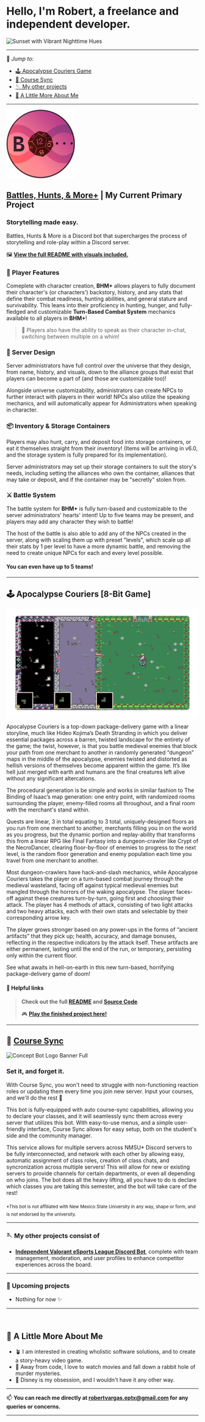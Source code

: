 # Hello, I'm Robert, a freelance and independent developer.

![Sunset with Vibrant Nighttime Hues](https://user-images.githubusercontent.com/90274287/142602047-1cf314e6-afa8-4862-a3c3-bf1bc0bf50ae.png)

___

🔗 _Jump to:_
- [🕹️ Apocalypse Couriers Game](#%EF%B8%8F-apocalypse-couriers-8-bit-game)
- [🍵 Course Sync](#-course-sync)
- [🪡 My other projects](#-my-other-projects-consist-of)
- [🎀 A Little More About Me](#-a-little-more-about-me)

___

<img src="assets/bhm/logo.png" alt="Battles, Hunts & More Logo" width="180em">

## [Battles, Hunts, & More+](https://github.com/robertvargas-irq/battles-and-hunts-bot) | My Current Primary Project

### Storytelling made easy.

Battles, Hunts & More is a Discord bot that supercharges the process of storytelling and role-play within a Discord server.

🖼️ [__View the full README with visuals included.__](https://github.com/robertvargas-irq/battles-and-hunts-bot/tree/dev_build#readme)

### 🏓 Player Features
Comeplete with character creation, **BHM+** allows players to fully document their character's (or characters') backstory, history, and any stats that define their combat readiness, hunting abilities, and general stature and survivability. This leans into their proficiency in hunting, hunger, and fully-fledged and customizable __Turn-Based Combat System__ mechanics available to all players in __BHM+__!

> 💬 Players also have the ability to speak as their character in-chat, switching between multiple on a whim!

### 🎨 Server Design
Server administrators have full control over the universe that they design, from name, history, and visuals, down to the alliance groups that exist that players can become a part of (and those are customizable too)!

Alongside universe customizability, administrators can create NPCs to further interact with players in their world! NPCs also utilize the speaking mechanics, and will automatically appear for Administrators when speaking in character.

### 📦 Inventory & Storage Containers

Players may also hunt, carry, and deposit food into storage containers, or eat it themselves straight from their inventory! (Items will be arriving in v6.0, and the storage system is fully prepared for its implementation).

Server administrators may set up their storage containers to suit the story's needs, including setting the alliances who own the container, alliances that may take or deposit, and if the container may be "secretly" stolen from.

### ⚔️ Battle System

The battle system for __BHM+__ is fully turn-based and customizable to the server administrators' hearts' intent! Up to five teams may be present, and players may add any character they wish to battle!

The host of the battle is also able to add any of the NPCs created in the server, along with scaling them up with preset "levels", which scale up all their stats by 1 per level to have a more dynamic battle, and removing the need to create unique NPCs for each and every level possible.

#### You can even have up to 5 teams!

___

## 🕹️ Apocalypse Couriers [8-Bit Game]

![Apocalypse Couriers level 1, 2, and 3](https://raw.githubusercontent.com/robertvargas-irq/gamedev-pico8-game-source/main/assets/level_images.png)

Apocalypse Couriers is a top-down package-delivery game with a linear storyline, much like Hideo Kojima’s Death Stranding in which you deliver essential packages across a barren, twisted landscape for the entirety of the game; the twist, however, is that you battle medieval enemies that block your path from one merchant to another in randomly generated “dungeon” maps in the middle of the apocalypse, enemies twisted and distorted as hellish versions of themselves become apparent within the game. It’s like hell just merged with earth and humans are the final creatures left alive without any significant altercations.

The procedural generation is be simple and works in similar fashion to The Binding of Isaac’s map generation: one entry point, with randomized rooms surrounding the player, enemy-filled rooms all throughout, and a final room with the merchant's stand within.

Quests are linear, 3 in total equating to 3 total, uniquely-designed floors as you run from one merchant to another, merchants filling you in on the world as you progress, but the dynamic portion and replay-ability that transforms this from a linear RPG like Final Fantasy into a dungeon-crawler like Crypt of the NecroDancer, clearing floor-by-floor of enemies to progress to the next level, is the random floor generation and enemy population each time you travel from one merchant to another.

Most dungeon-crawlers have hack-and-slash mechanics, while Apocalypse Couriers takes the player on a turn-based combat journey through the medieval wasteland, facing off against typical medieval enemies but mangled through the horrors of the waking apocalypse. The player faces-off against these creatures turn-by-turn, going first and choosing their attack. The player has 4 methods of attack, consisting of two light attacks and two heavy attacks, each with their own stats and selectable by their corresponding arrow key.

The player grows stronger based on any power-ups in the forms of “ancient artifacts” that they pick up; health, accuracy, and damage bonuses, reflecting in the respective indicators by the attack itself. These artifacts are either permanent, lasting until the end of the run, or temporary, persisting only within the current floor.

See what awaits in hell-on-earth in this new turn-based, horrifying package-delivery game of doom!

#### 🔗 Helpful links
> __Check out the full [README](https://github.com/robertvargas-irq/gamedev-pico8-game-source#readme) and [Source Code](https://github.com/robertvargas-irq/gamedev-pico8-game-source)__.
> 
> 🎮 [__Play the finished project here!__](https://robertvargas-irq.github.io/gamedev-pico8-project/game/ac_v_1_0)

___

## 🍵 [Course Sync](../../../university-course-sync-discord-bot)
![Concept Bot Logo Banner Full](https://user-images.githubusercontent.com/90274287/142596892-e92516e0-c394-4645-8b09-5b78a5804a41.png)

### Set it, and forget it.
With Course Sync, you won't need to struggle with non-functioning reaction roles or updating them every time you join new server.
Input your courses, and we'll do the rest 🍵

This bot is fully-equipped with auto course-sync capabilities, allowing you to declare your classes, and it will seamlessly sync them across every server that utilizes this bot.
With easy-to-use menus, and a simple user-friendly interface, Course Sync allows for easy setup, both on the student's side and the community manager.

This service allows for multiple servers across NMSU* Discord servers to be fully interconnected, and network with each other by allowing easy, automatic assignment of class roles, creation of class chats, and syncronization across multiple servers!
This will allow for new or existing servers to provide channels for certain departments, or even all depending on who joins. The bot does all the heavy lifting, all you have to do is declare which classes you are taking this semester, and the bot will take care of the rest!

<sub>*This bot is not affiliated with New Mexico State University in any way, shape or form, and is not endorsed by the university.</sub>

___

### 🪡 My other projects consist of
* [**Independent Valorant eSports League Discord Bot**](../../../valorant-league-bot), complete with team management, moderation, and user profiles to enhance competitor experiences across the board.

___

### 🧵 Upcoming projects
* Nothing for now ✨

___

<br>

## 🎀 A Little More About Me
- 🪴 I am interested in creating wholistic software solutions, and to create a story-heavy video game.
- 🔮 Away from code, I love to watch movies and fall down a rabbit hole of murder mysteries.
- 🍁 Disney is my obsession, and I wouldn't have it any other way.

___

📫 **You can reach me directly at robertvargas.eptx@gmail.com for any queries or concerns.**

___

<!---
robertvargas-irq/robertvargas-irq is a ✨ special ✨ repository because its `README.md` (this file) appears on your GitHub profile.
You can click the Preview link to take a look at your changes.
--->
